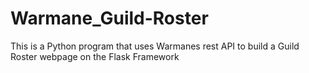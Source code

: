 # Warmane_Guild-Roster

This is a Python program that uses Warmanes rest API to build a Guild Roster webpage on the Flask Framework 
